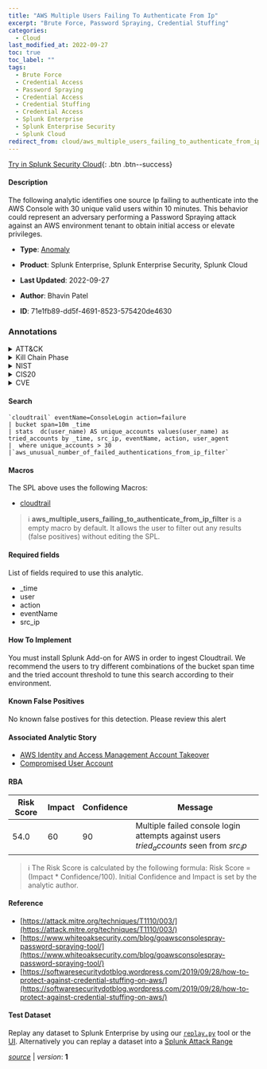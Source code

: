 ```yaml
---
title: "AWS Multiple Users Failing To Authenticate From Ip"
excerpt: "Brute Force, Password Spraying, Credential Stuffing"
categories:
  - Cloud
last_modified_at: 2022-09-27
toc: true
toc_label: ""
tags:
  - Brute Force
  - Credential Access
  - Password Spraying
  - Credential Access
  - Credential Stuffing
  - Credential Access
  - Splunk Enterprise
  - Splunk Enterprise Security
  - Splunk Cloud
redirect_from: cloud/aws_multiple_users_failing_to_authenticate_from_ip/
---
```




[Try in Splunk Security Cloud](https://www.splunk.com/en_us/cyber-security.html){: .btn .btn--success}

#### Description

The following analytic identifies one source Ip failing to authenticate into the AWS Console with 30 unique valid users within 10 minutes. This behavior could represent an adversary performing a Password Spraying attack against an AWS environment tenant to obtain initial access or elevate privileges.

- **Type**: [Anomaly](https://github.com/splunk/security_content/wiki/Detection-Analytic-Types)
- **Product**: Splunk Enterprise, Splunk Enterprise Security, Splunk Cloud

- **Last Updated**: 2022-09-27
- **Author**: Bhavin Patel
- **ID**: 71e1fb89-dd5f-4691-8523-575420de4630

### Annotations
<details>
  <summary>ATT&CK</summary>

<div markdown="1">

#### [ATT&CK](https://attack.mitre.org/)

| ID          | Technique   | Tactic         |
| ----------- | ----------- |--------------- |
| [T1110](https://attack.mitre.org/techniques/T1110/) | Brute Force | Credential Access |

| [T1110.003](https://attack.mitre.org/techniques/T1110/003/) | Password Spraying | Credential Access |

| [T1110.004](https://attack.mitre.org/techniques/T1110/004/) | Credential Stuffing | Credential Access |

</div>
</details>


<details>
  <summary>Kill Chain Phase</summary>

<div markdown="1">

* Exploitation


</div>
</details>


<details>
  <summary>NIST</summary>

<div markdown="1">

* DE.AE



</div>
</details>

<details>
  <summary>CIS20</summary>

<div markdown="1">

* CIS 10



</div>
</details>

<details>
  <summary>CVE</summary>

<div markdown="1">


</div>
</details>


#### Search

```
`cloudtrail` eventName=ConsoleLogin action=failure 
| bucket span=10m _time 
| stats  dc(user_name) AS unique_accounts values(user_name) as tried_accounts by _time, src_ip, eventName, action, user_agent 
|  where unique_accounts > 30 
|`aws_unusual_number_of_failed_authentications_from_ip_filter`
```

#### Macros
The SPL above uses the following Macros:
* [cloudtrail](https://github.com/splunk/security_content/blob/develop/macros/cloudtrail.yml)

> :information_source:
> **aws_multiple_users_failing_to_authenticate_from_ip_filter** is a empty macro by default. It allows the user to filter out any results (false positives) without editing the SPL.



#### Required fields
List of fields required to use this analytic.
* _time
* user
* action
* eventName
* src_ip



#### How To Implement
You must install Splunk Add-on for AWS in order to ingest Cloudtrail. We recommend the users to try different combinations of the bucket span time and the tried account threshold to tune this search according to their environment.
#### Known False Positives
No known false postives for this detection. Please review this alert

#### Associated Analytic Story
* [AWS Identity and Access Management Account Takeover](/stories/aws_identity_and_access_management_account_takeover)
* [Compromised User Account](/stories/compromised_user_account)




#### RBA

| Risk Score  | Impact      | Confidence   | Message      |
| ----------- | ----------- |--------------|--------------|
| 54.0 | 60 | 90 | Multiple failed console login attempts against users $tried_accounts$ seen from $src_ip$ |


> :information_source:
> The Risk Score is calculated by the following formula: Risk Score = (Impact * Confidence/100). Initial Confidence and Impact is set by the analytic author.


#### Reference

* [https://attack.mitre.org/techniques/T1110/003/](https://attack.mitre.org/techniques/T1110/003/)
* [https://www.whiteoaksecurity.com/blog/goawsconsolespray-password-spraying-tool/](https://www.whiteoaksecurity.com/blog/goawsconsolespray-password-spraying-tool/)
* [https://softwaresecuritydotblog.wordpress.com/2019/09/28/how-to-protect-against-credential-stuffing-on-aws/](https://softwaresecuritydotblog.wordpress.com/2019/09/28/how-to-protect-against-credential-stuffing-on-aws/)



#### Test Dataset
Replay any dataset to Splunk Enterprise by using our [`replay.py`](https://github.com/splunk/attack_data#using-replaypy) tool or the [UI](https://github.com/splunk/attack_data#using-ui).
Alternatively you can replay a dataset into a [Splunk Attack Range](https://github.com/splunk/attack_range#replay-dumps-into-attack-range-splunk-server)




[*source*](https://github.com/splunk/security_content/tree/develop/detections/cloud/aws_multiple_users_failing_to_authenticate_from_ip.yml) \| *version*: **1**